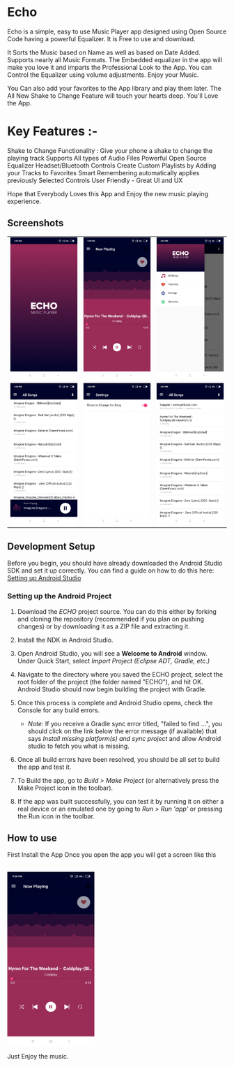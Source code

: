 # Echo
Echo is a simple, easy to use Music Player app designed using Open Source Code having a powerful Equalizer. It is Free to use and download.

It Sorts the Music based on Name as well as based on Date Added. Supports nearly all Music Formats. The Embedded equalizer in the app will make you love it and imparts the Professional Look to the App. You can Control the Equalizer using volume adjustments. Enjoy your Music.

You Can also add your favorites to the App library and play them later. The All New Shake to Change Feature will touch your hearts deep. You'll Love the App.

# Key Features :-
Shake to Change Functionality : Give your phone a shake to change the playing track
Supports All types of Audio Files
Powerful Open Source Equalizer
Headset/Bluetooth Controls
Create Custom Playlists by Adding your Tracks to Favorites
Smart Remembering automatically applies previously Selected Controls
User Friendly - Great UI and UX

Hope that Everybody Loves this App and Enjoy the new music playing experience.

## Screenshots
<table>
    <tr>
     <td><img src="/Screenshots/A.png"></td>
     <td><img src="/Screenshots/B.png"></td>
     <td><img src="/Screenshots/C.png"></td>
    </tr>
     <tr> 
      <td><img src="/Screenshots/D.png"></td>
      <td><img src="/Screenshots/E.png"></td>
      <td><img src="/Screenshots/F.png"></td>
      </tr>
  </table>
  
## Development Setup

Before you begin, you should have already downloaded the Android Studio SDK and set it up correctly. You can find a guide on how to do this here: [Setting up Android Studio](http://developer.android.com/sdk/installing/index.html?pkg=studio)

### Setting up the Android Project

1. Download the *ECHO* project source. You can do this either by forking and cloning the repository (recommended if you plan on pushing changes) or by downloading it as a ZIP file and extracting it.

2. Install the NDK in Android Studio.

3. Open Android Studio, you will see a **Welcome to Android** window. Under Quick Start, select *Import Project (Eclipse ADT, Gradle, etc.)*
4. Navigate to the directory where you saved the ECHO project, select the root folder of the project (the folder named "ECHO"), and hit OK. Android Studio should now begin building the project with Gradle.

5. Once this process is complete and Android Studio opens, check the Console for any build errors.

    - *Note:* If you receive a Gradle sync error titled, "failed to find ...", you should click on the link below the error message (if available) that says *Install missing platform(s) and sync project* and allow Android studio to fetch you what is missing.
    
6. Once all build errors have been resolved, you should be all set to build the app and test it.

7. To Build the app, go to *Build > Make Project* (or alternatively press the Make Project icon in the toolbar).

8. If the app was built successfully, you can test it by running it on either a real device or an emulated one by going to *Run > Run 'app'* or pressing the Run icon in the toolbar.

## How to use
First Install the App
Once you open the app you will get a screen like this

<br>
<img width ="200" height ="400" align="center" src="/Screenshots/B.png"/><br>

<p>Just Enjoy the music.</p>
